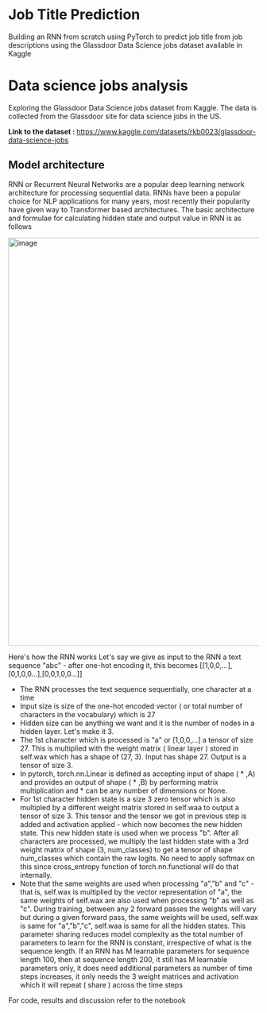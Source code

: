 # Job Title Prediction
 Building an RNN from scratch using PyTorch to predict job title from job descriptions using the Glassdoor Data Science jobs dataset available in Kaggle

 ## <h1> Data science jobs analysis </h1>

<p>
Exploring the Glassdoor Data Science jobs dataset from Kaggle. The data is collected from the Glassdoor site for data science jobs in the US.
</p> 

<p>
<b>Link to the dataset : </b><a href = "https://www.kaggle.com/datasets/rkb0023/glassdoor-data-science-jobs">
https://www.kaggle.com/datasets/rkb0023/glassdoor-data-science-jobs
</a>
</p>

## Model architecture

<p>RNN or Recurrent Neural Networks are a popular deep learning network architecture for processing sequential data. RNNs have been a popular choice for NLP applications for many years, most recently their popularity have given way to Transformer based architectures. The basic architecture and formulae for calculating hidden state and output value in RNN is as follows</p>

<img width="821" alt="image" src="https://github.com/SuchandraDatta/RNN_from_scratch_ds_jobs_analysis/assets/41965125/3d344175-64f6-45e4-9d70-b3153bcd2df3">


Here's how the RNN works
Let's say we give as input to the RNN a text sequence "abc" - after one-hot encoding it, this becomes [[1,0,0,...],[0,1,0,0...],[0,0,1,0,0...]]
- The RNN processes the text sequence sequentially, one character at a time
- Input size is size of the one-hot encoded vector ( or total number of characters in the vocabulary) which is 27
- Hidden size can be anything we want and it is the number of nodes in a hidden layer. Let's make it 3.
- The 1st character which is processed is "a" or [1,0,0,...] a tensor of size 27. This is multiplied with the weight matrix ( linear layer ) stored in self.wax which has a shape of (27, 3). Input has shape 27. Output is a tensor of size 3.
- In pytorch, torch.nn.Linear is defined as accepting input of shape ( * ,A) and provides an output of shape ( * ,B) by performing matrix multiplication and * can be any number of dimensions or None.
- For 1st character hidden state is a size 3 zero tensor which is also multipled by a different weight matrix stored in self.waa to output a tensor of size 3. This tensor and the tensor we got in previous step is added and activation applied - which now becomes the new hidden state. This new hidden state is used when we process "b". After all characters are processed, we multiply the last hidden state with a 3rd weight matrix of shape (3, num_classes) to get a tensor of shape num_classes which contain the raw logits. No need to apply softmax on this since cross_entropy function of torch.nn.functional will do that internally.
- Note that the same weights are used when processing "a","b" and "c" -  that is, self.wax is multiplied by the vector representation of "a", the same weights of self.wax are also used when processing "b" as well as "c". During training, between any 2 forward passes the weights will vary but during a given forward pass, the same weights will be used, self.wax is same for "a","b","c", self.waa is same for all the hidden states. This parameter sharing reduces model complexity as the total number of parameters to learn for the RNN is constant, irrespective of what is the sequence length. If an RNN has M learnable parameters for sequence length 100, then at sequence length 200, it still has M learnable parameters only, it does need additional parameters as number of time steps increases, it only needs the 3 weight matrices and activation which it will repeat ( share ) across the time steps


For code, results and discussion refer to the notebook

